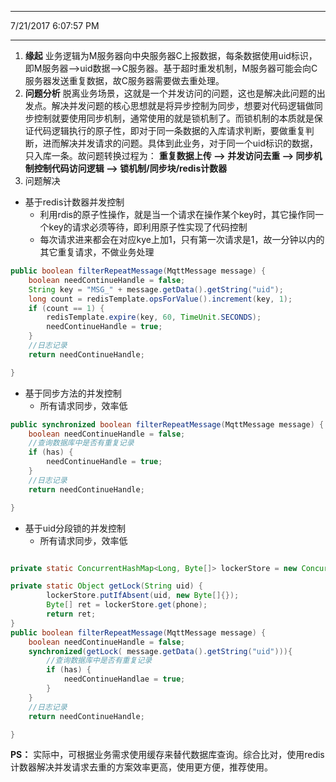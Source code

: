 ----------
7/21/2017 6:07:57 PM 

----------
1. **缘起**
业务逻辑为M服务器向中央服务器C上报数据，每条数据使用uid标识，即M服务器-->uid数据-->C服务器。基于超时重发机制，M服务器可能会向C服务器发送重复数据，故C服务器需要做去重处理。
2. **问题分析**
脱离业务场景，这就是一个并发访问的问题，这也是解决此问题的出发点。解决并发问题的核心思想就是将异步控制为同步，想要对代码逻辑做同步控制就要使用同步机制，通常使用的就是锁机制了。而锁机制的本质就是保证代码逻辑执行的原子性，即对于同一条数据的入库请求判断，要做重复判断，进而解决并发请求的问题。具体到此业务，对于同一个uid标识的数据，只入库一条。故问题转换过程为：
**重复数据上传 --> 并发访问去重 --> 同步机制控制代码访问逻辑 --> 锁机制/同步块/redis计数器**
3. 问题解决
- 基于redis计数器并发控制
	- 利用rdis的原子性操作，就是当一个请求在操作某个key时，其它操作同一个key的请求必须等待，即利用原子性实现了代码控制
	- 每次请求进来都会在对应kye上加1，只有第一次请求是1，故一分钟以内的其它重复请求，不做业务处理
```java
public boolean filterRepeatMessage(MqttMessage message) {
	boolean needContinueHandle = false;
	String key = "MSG_" + message.getData().getString("uid");
	long count = redisTemplate.opsForValue().increment(key, 1);
	if (count == 1) {
		redisTemplate.expire(key, 60, TimeUnit.SECONDS);
		needContinueHandle = true;
	}
	//日志记录
	return needContinueHandle;

}
```

- 基于同步方法的并发控制
	- 所有请求同步，效率低
```java
public synchronized boolean filterRepeatMessage(MqttMessage message) {
	boolean needContinueHandle = false;
	//查询数据库中是否有重复记录
	if (has) {
		needContinueHandle = true;
	}
	//日志记录
	return needContinueHandle;

}
```

- 基于uid分段锁的并发控制
	- 所有请求同步，效率低
```java

private static ConcurrentHashMap<Long, Byte[]> lockerStore = new ConcurrentHashMap<Long, Byte[]>();

private static Object getLock(String uid) {
        lockerStore.putIfAbsent(uid, new Byte[]{});
        Byte[] ret = lockerStore.get(phone);
        return ret;
}
public boolean filterRepeatMessage(MqttMessage message) {
	boolean needContinueHandle = false;
	synchronized(getLock( message.getData().getString("uid"))){
		//查询数据库中是否有重复记录
		if (has) {
			needContinueHandlae = true;
		}
	}
	//日志记录
	return needContinueHandle;

}
```
**PS：**
实际中，可根据业务需求使用缓存来替代数据库查询。综合比对，使用redis计数器解决并发请求去重的方案效率更高，使用更方便，推荐使用。

